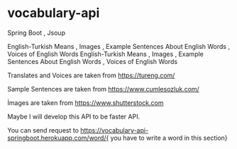 # vocabulary-api
Spring Boot , Jsoup 

English-Turkish Means , Images , Example Sentences About English Words , Voices of English Words
English-Turkish Means , Images , Example Sentences About English Words , Voices of English Words

Translates and Voices are taken from https://tureng.com/

Sample Sentences are taken from https://www.cumlesozluk.com/

İmages are taken from https://www.shutterstock.com

Maybe I will develop this API to be faster API.

You can send request to https://vocabulary-api-springboot.herokuapp.com/word/{ you have to write a word in this section}
